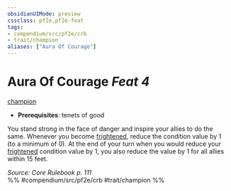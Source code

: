 ```yaml
---
obsidianUIMode: preview
cssclass: pf2e,pf2e-feat
tags:
- compendium/src/pf2e/crb
- trait/champion
aliases: ["Aura Of Courage"]
---
```

# Aura Of Courage  *Feat 4*  
[champion](Reference/Rules/Traits/champion.md "Champion Class Trait")  

- **Prerequisites**: tenets of good

You stand strong in the face of danger and inspire your allies to do the same. Whenever you become [frightened](conditions.md#Frightened), reduce the condition value by 1 (to a minimum of 0). At the end of your turn when you would reduce your [frightened](conditions.md#Frightened) condition value by 1, you also reduce the value by 1 for all allies within 15 feet.

*Source: Core Rulebook p. 111*  
%% #compendium/src/pf2e/crb #trait/champion %%